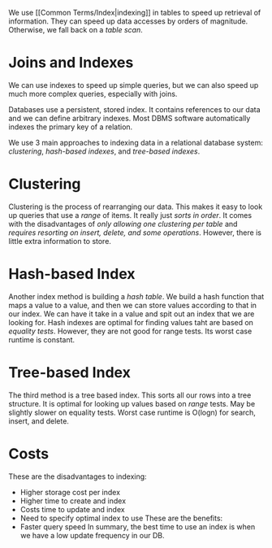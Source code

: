 We use [[Common Terms/Index|indexing]] in tables to speed up retrieval of information. They can speed up data accesses by orders of magnitude. Otherwise, we fall back on a *table scan*. 

# Joins and Indexes

We can use indexes to speed up simple queries, but we can also speed up much more complex queries, especially with joins. 

Databases use a persistent, stored index. It contains references to our data and we can define arbitrary indexes. Most DBMS software automatically indexes the primary key of a relation. 

We use 3 main approaches to indexing data in a relational database system: *clustering*, *hash-based indexes*, and *tree-based indexes*. 

# Clustering

Clustering is the process of rearranging our data. This makes it easy to look up queries that use a *range* of items. It really just *sorts in order*. It comes with the disadvantages of *only allowing one clustering per table* and *requires resorting on insert, delete, and some operations*. However, there is little extra information to store. 

# Hash-based Index

Another index method is building a *hash table*. 
We build a hash function that maps a value to a value, and then we can store values according to that in our index. We can have it take in a value and spit out an index that we are looking for. Hash indexes are optimal for finding values taht are based on *equality tests*. However, they are not good for range tests. Its worst case runtime is constant. 

# Tree-based Index

The third method is a tree based index. This sorts all our rows into a tree structure. It is optimal for looking up values based on *range* tests. May be slightly slower on equality tests. Worst case runtime is O(logn) for search, insert, and delete. 

# Costs

These are the disadvantages to indexing:
- Higher storage cost per index
- Higher time to create and index
- Costs time to update and index
- Need to specify optimal index to use
These are the benefits:
- Faster query speed
In summary, the best time to use an index is when we have a low update frequency in our DB. 



